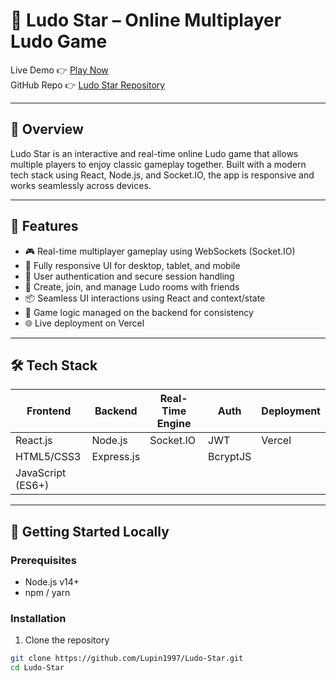 # 🎲 Ludo Star – Online Multiplayer Ludo Game

Live Demo 👉 [Play Now](https://gaming-app-eosin.vercel.app/welcome)  
GitHub Repo 👉 [Ludo Star Repository](https://github.com/Lupin1997/Ludo-Star)

---

## 📌 Overview

Ludo Star is an interactive and real-time online Ludo game that allows multiple players to enjoy classic gameplay together. Built with a modern tech stack using React, Node.js, and Socket.IO, the app is responsive and works seamlessly across devices.

---

## 🚀 Features

- 🎮 Real-time multiplayer gameplay using WebSockets (Socket.IO)
- 📱 Fully responsive UI for desktop, tablet, and mobile
- 🔐 User authentication and secure session handling
- 👥 Create, join, and manage Ludo rooms with friends
- 📦 Seamless UI interactions using React and context/state
- 🧠 Game logic managed on the backend for consistency
- 🌐 Live deployment on Vercel

---

## 🛠️ Tech Stack

| Frontend          | Backend    | Real-Time Engine | Auth     | Deployment |
| ----------------- | ---------- | ---------------- | -------- | ---------- |
| React.js          | Node.js    | Socket.IO        | JWT      | Vercel     |
| HTML5/CSS3        | Express.js |                  | BcryptJS |            |
| JavaScript (ES6+) |            |                  |          |            |

---

## 🔧 Getting Started Locally

### Prerequisites

- Node.js v14+
- npm / yarn

### Installation

1. Clone the repository

```bash
git clone https://github.com/Lupin1997/Ludo-Star.git
cd Ludo-Star

```
